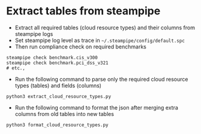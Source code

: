 # Extract tables from steampipe

- Extract all required tables (cloud resource types) and their columns from steampipe logs
- Set steampipe log level as trace in `~/.steampipe/config/default.spc`
- Then run compliance check on required benchmarks
```shell
steampipe check benchmark.cis_v300
steampipe check benchmark.pci_dss_v321
# etc.,
```
- Run the following command to parse only the required cloud resource types (tables) and fields (columns)
```shell
python3 extract_cloud_resource_types.py
```
- Run the following command to format the json after merging extra columns from old tables into new tables
```shell
python3 format_cloud_resource_types.py
```